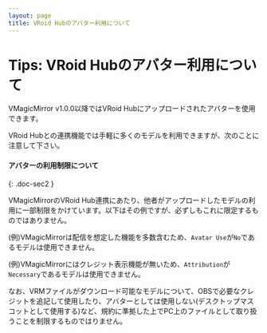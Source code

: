 ```yaml
---
layout: page
title: VRoid Hubのアバター利用について
---
```


# Tips: VRoid Hubのアバター利用について

VMagicMirror v1.0.0以降ではVRoid Hubにアップロードされたアバターを使用できます。

VRoid Hubとの連携機能では手軽に多くのモデルを利用できますが、次のことに注意して下さい。


#### アバターの利用制限について
{: .doc-sec2 }

VMagicMirrorのVRoid Hub連携にあたり、他者がアップロードしたモデルの利用に一部制限をかけています。以下はその例ですが、必ずしもこれに限定するものではありません。

(例)VMagicMirrorは配信を想定した機能を多数含むため、`Avatar Use`が`No`であるモデルは使用できません。

(例)VMagicMirrorにはクレジット表示機能が無いため、`Attribution`が`Necessary`であるモデルは使用できません。

なお、VRMファイルがダウンロード可能なモデルについて、OBSで必要なクレジットを追記して使用したり、アバターとしては使用しない(デスクトップマスコットとして使用する)など、規約に準拠した上でPC上のファイルとして取り扱うことを制限するものではりません。

